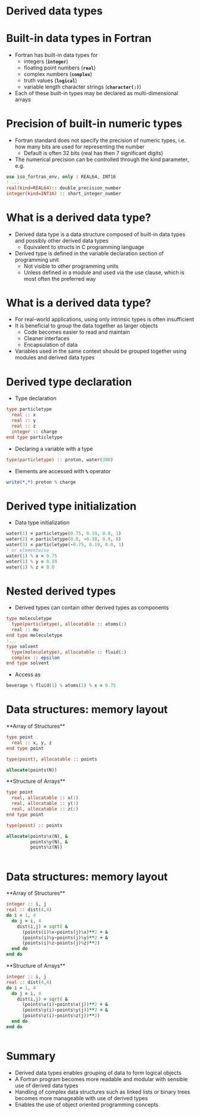 # Derived data types

# Built-in data types in Fortran

- Fortran has built-in data types for
    - integers (**`integer`**)
    - floating point numbers (**`real`**)
    - complex numbers (**`complex`**)
    - truth values (**`logical`**)
    - variable length character strings (**`character(:)`**)
- Each of these built-in types may be declared as multi-dimensional arrays

# Precision of built-in numeric types

- Fortran standard does not specify the precision of numeric types, i.e.
  how many bits are used for representing the number
    - Default is often 32 bits (real has then 7 significant digits)
- The numerical precision can be controlled through the kind parameter,
  e.g. 
```fortran
use iso_fortran_env, only : REAL64, INT16 
! ... 
real(kind=REAL64):: double_precision_number
integer(kind=INT16) :: short_integer_number
```

# What is a derived data type?

- Derived data type is a data structure composed of built-in data
  types and possibly other derived data types
    - Equivalent to structs in C programming language
- Derived type is defined in the variable declaration section of
  programming unit
    - Not visible to other programming units
    - Unless defined in a module and used via the use clause, which is
      most often the preferred way

# What is a derived data type?

- For real-world applications, using only intrinsic types is often
  insufficient
- It is beneficial to group the data together as larger objects
    - Code becomes easier to read and maintain
    - Cleaner interfaces
    - Encapsulation of data
- Variables used in the same context should be grouped together using
  modules and derived data types

# Derived type declaration

  - Type declaration 

``` fortran
type particletype
  real :: x 
  real :: y
  real :: z
  integer :: charge 
end type particletype
```
- Declaring a variable with a type 
``` fortran
type(particletype) :: proton, water(300)
```
- Elements are accessed with **`%`** operator 
``` fortran
write(*,*) proton % charge
```

# Derived type initialization

- Data type initialization 

``` fortran
water(1) = particletype(0.75, 0.19, 0.0, 1)
water(2) = particletype(0.0, -0.38, 0.0, 8) 
water(3) = particletype(-0.75, 0.19, 0.0, 1) 
! or elementwise
water(1) % x = 0.75 
water(1) % y = 0.19 
water(1) % z = 0.0
```

# Nested derived types

- Derived types can contain other derived types as components 
``` fortran
type moleculetype 
  type(particletype), allocatable :: atoms(:) 
  real :: mu
end type moleculetype 
!... 
type solvent 
  type(moleculetype), allocatable :: fluid(:)
  complex :: epsilon 
end type solvent
```
- Access as 
``` fortran
beverage % fluid(1) % atoms(1) % x = 0.75
```

# Data structures: memory layout

<div class="column">
**Array of Structures**

``` fortran
type point 
  real :: x, y, z
end type point

type(point), allocatable :: points

allocate(points(N))
```
</div>
<div class="column">
**Structure of Arrays**

``` fortran
type point 
  real, allocatable :: x(:) 
  real, allocatable :: y(:) 
  real, allocatable :: z(:)
end type point

type(point) :: points

allocate(points%x(N), & 
         points%y(N), & 
         points%z(N))
```

</div>

# Data structures: memory layout

<div class="column">
**Array of Structures**

``` fortran
integer :: i, j
real :: dist(4,4)
do i = 1, 4
  do j = i, 4 
    dist(i,j) = sqrt( & 
      (points(i)%x-points(j)%x)**2 + &
      (points(i)%y-points(j)%y)**2 + &
      (points(i)%z-points(j)%z)**2)
  end do
end do
```
</div>
<div class="column">
**Structure of Arrays**

``` fortran
integer :: i, j
real :: dist(4,4)
do i = 1, 4
  do j = i, 4 
    dist(i,j) = sqrt( & 
      (points%x(i)-points%x(j))**2 + &
      (points%y(i)-points%y(j))**2 + &
      (points%z(i)-points%z(j))**2)
  end do
end do
```
</div>

# Summary

- Derived data types enables grouping of data to form logical objects
- A Fortran program becomes more readable and modular with sensible
  use of derived data types
- Handling of complex data structures such as linked lists or binary
  trees becomes more manageable with use of derived types
- Enables the use of object oriented programming concepts

